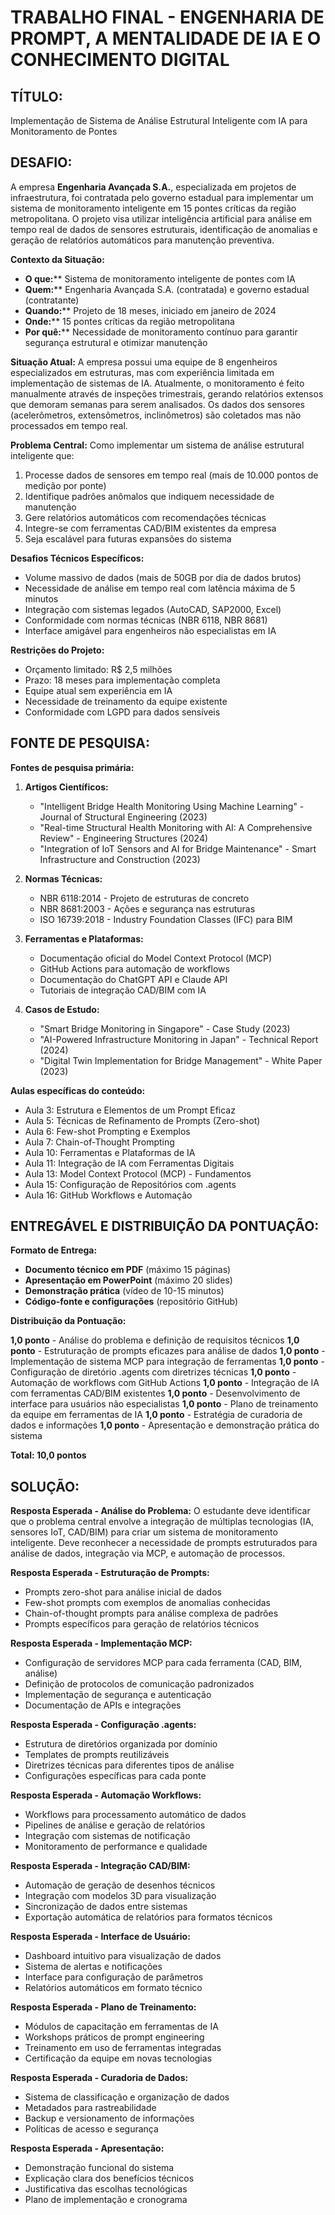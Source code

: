 # TRABALHO FINAL - ENGENHARIA DE PROMPT, A MENTALIDADE DE IA E O CONHECIMENTO DIGITAL

## TÍTULO:
Implementação de Sistema de Análise Estrutural Inteligente com IA para Monitoramento de Pontes

## DESAFIO:

A empresa **Engenharia Avançada S.A.**, especializada em projetos de infraestrutura, foi contratada pelo governo estadual para implementar um sistema de monitoramento inteligente em 15 pontes críticas da região metropolitana. O projeto visa utilizar inteligência artificial para análise em tempo real de dados de sensores estruturais, identificação de anomalias e geração de relatórios automáticos para manutenção preventiva.

**Contexto da Situação:**
- **O que:**** Sistema de monitoramento inteligente de pontes com IA
- **Quem:**** Engenharia Avançada S.A. (contratada) e governo estadual (contratante)
- **Quando:**** Projeto de 18 meses, iniciado em janeiro de 2024
- **Onde:**** 15 pontes críticas da região metropolitana
- **Por quê:**** Necessidade de monitoramento contínuo para garantir segurança estrutural e otimizar manutenção

**Situação Atual:**
A empresa possui uma equipe de 8 engenheiros especializados em estruturas, mas com experiência limitada em implementação de sistemas de IA. Atualmente, o monitoramento é feito manualmente através de inspeções trimestrais, gerando relatórios extensos que demoram semanas para serem analisados. Os dados dos sensores (acelerômetros, extensômetros, inclinômetros) são coletados mas não processados em tempo real.

**Problema Central:**
Como implementar um sistema de análise estrutural inteligente que:
1. Processe dados de sensores em tempo real (mais de 10.000 pontos de medição por ponte)
2. Identifique padrões anômalos que indiquem necessidade de manutenção
3. Gere relatórios automáticos com recomendações técnicas
4. Integre-se com ferramentas CAD/BIM existentes da empresa
5. Seja escalável para futuras expansões do sistema

**Desafios Técnicos Específicos:**
- Volume massivo de dados (mais de 50GB por dia de dados brutos)
- Necessidade de análise em tempo real com latência máxima de 5 minutos
- Integração com sistemas legados (AutoCAD, SAP2000, Excel)
- Conformidade com normas técnicas (NBR 6118, NBR 8681)
- Interface amigável para engenheiros não especialistas em IA

**Restrições do Projeto:**
- Orçamento limitado: R$ 2,5 milhões
- Prazo: 18 meses para implementação completa
- Equipe atual sem experiência em IA
- Necessidade de treinamento da equipe existente
- Conformidade com LGPD para dados sensíveis

## FONTE DE PESQUISA:

**Fontes de pesquisa primária:**

1. **Artigos Científicos:**
   - "Intelligent Bridge Health Monitoring Using Machine Learning" - Journal of Structural Engineering (2023)
   - "Real-time Structural Health Monitoring with AI: A Comprehensive Review" - Engineering Structures (2024)
   - "Integration of IoT Sensors and AI for Bridge Maintenance" - Smart Infrastructure and Construction (2023)

2. **Normas Técnicas:**
   - NBR 6118:2014 - Projeto de estruturas de concreto
   - NBR 8681:2003 - Ações e segurança nas estruturas
   - ISO 16739:2018 - Industry Foundation Classes (IFC) para BIM

3. **Ferramentas e Plataformas:**
   - Documentação oficial do Model Context Protocol (MCP)
   - GitHub Actions para automação de workflows
   - Documentação do ChatGPT API e Claude API
   - Tutoriais de integração CAD/BIM com IA

4. **Casos de Estudo:**
   - "Smart Bridge Monitoring in Singapore" - Case Study (2023)
   - "AI-Powered Infrastructure Monitoring in Japan" - Technical Report (2024)
   - "Digital Twin Implementation for Bridge Management" - White Paper (2023)

**Aulas específicas do conteúdo:**
- Aula 3: Estrutura e Elementos de um Prompt Eficaz
- Aula 5: Técnicas de Refinamento de Prompts (Zero-shot)
- Aula 6: Few-shot Prompting e Exemplos
- Aula 7: Chain-of-Thought Prompting
- Aula 10: Ferramentas e Plataformas de IA
- Aula 11: Integração de IA com Ferramentas Digitais
- Aula 13: Model Context Protocol (MCP) - Fundamentos
- Aula 15: Configuração de Repositórios com .agents
- Aula 16: GitHub Workflows e Automação

## ENTREGÁVEL E DISTRIBUIÇÃO DA PONTUAÇÃO:

**Formato de Entrega:**
- **Documento técnico em PDF** (máximo 15 páginas)
- **Apresentação em PowerPoint** (máximo 20 slides)
- **Demonstração prática** (vídeo de 10-15 minutos)
- **Código-fonte e configurações** (repositório GitHub)

**Distribuição da Pontuação:**

**1,0 ponto** - Análise do problema e definição de requisitos técnicos
**1,0 ponto** - Estruturação de prompts eficazes para análise de dados
**1,0 ponto** - Implementação de sistema MCP para integração de ferramentas
**1,0 ponto** - Configuração de diretório .agents com diretrizes técnicas
**1,0 ponto** - Automação de workflows com GitHub Actions
**1,0 ponto** - Integração de IA com ferramentas CAD/BIM existentes
**1,0 ponto** - Desenvolvimento de interface para usuários não especialistas
**1,0 ponto** - Plano de treinamento da equipe em ferramentas de IA
**1,0 ponto** - Estratégia de curadoria de dados e informações
**1,0 ponto** - Apresentação e demonstração prática do sistema

**Total: 10,0 pontos**

## SOLUÇÃO:

**Resposta Esperada - Análise do Problema:**
O estudante deve identificar que o problema central envolve a integração de múltiplas tecnologias (IA, sensores IoT, CAD/BIM) para criar um sistema de monitoramento inteligente. Deve reconhecer a necessidade de prompts estruturados para análise de dados, integração via MCP, e automação de processos.

**Resposta Esperada - Estruturação de Prompts:**
- Prompts zero-shot para análise inicial de dados
- Few-shot prompts com exemplos de anomalias conhecidas
- Chain-of-thought prompts para análise complexa de padrões
- Prompts específicos para geração de relatórios técnicos

**Resposta Esperada - Implementação MCP:**
- Configuração de servidores MCP para cada ferramenta (CAD, BIM, análise)
- Definição de protocolos de comunicação padronizados
- Implementação de segurança e autenticação
- Documentação de APIs e integrações

**Resposta Esperada - Configuração .agents:**
- Estrutura de diretórios organizada por domínio
- Templates de prompts reutilizáveis
- Diretrizes técnicas para diferentes tipos de análise
- Configurações específicas para cada ponte

**Resposta Esperada - Automação Workflows:**
- Workflows para processamento automático de dados
- Pipelines de análise e geração de relatórios
- Integração com sistemas de notificação
- Monitoramento de performance e qualidade

**Resposta Esperada - Integração CAD/BIM:**
- Automação de geração de desenhos técnicos
- Integração com modelos 3D para visualização
- Sincronização de dados entre sistemas
- Exportação automática de relatórios para formatos técnicos

**Resposta Esperada - Interface de Usuário:**
- Dashboard intuitivo para visualização de dados
- Sistema de alertas e notificações
- Interface para configuração de parâmetros
- Relatórios automáticos em formato técnico

**Resposta Esperada - Plano de Treinamento:**
- Módulos de capacitação em ferramentas de IA
- Workshops práticos de prompt engineering
- Treinamento em uso de ferramentas integradas
- Certificação da equipe em novas tecnologias

**Resposta Esperada - Curadoria de Dados:**
- Sistema de classificação e organização de dados
- Metadados para rastreabilidade
- Backup e versionamento de informações
- Políticas de acesso e segurança

**Resposta Esperada - Apresentação:**
- Demonstração funcional do sistema
- Explicação clara dos benefícios técnicos
- Justificativa das escolhas tecnológicas
- Plano de implementação e cronograma
